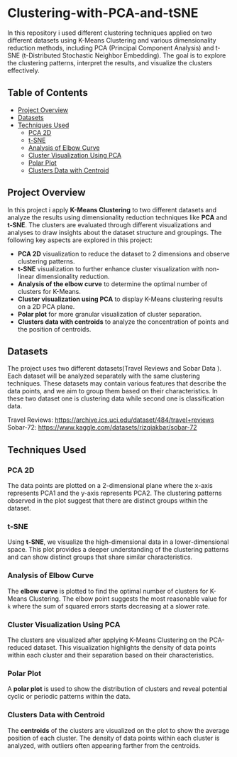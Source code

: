 # Clustering-with-PCA-and-tSNE
In this repository i used different clustering techniques applied on two different datasets using K-Means Clustering and various dimensionality reduction methods, including PCA (Principal Component Analysis) and t-SNE (t-Distributed Stochastic Neighbor Embedding). The goal is to explore the clustering patterns, interpret the results, and visualize the clusters effectively.

## Table of Contents

- [Project Overview](#project-overview)
- [Datasets](#datasets)
- [Techniques Used](#techniques-used)
  - [PCA 2D](#pca-2d)
  - [t-SNE](#t-sne)
  - [Analysis of Elbow Curve](#analysis-of-elbow-curve)
  - [Cluster Visualization Using PCA](#cluster-visualization-using-pca)
  - [Polar Plot](#polar-plot)
  - [Clusters Data with Centroid](#clusters-data-with-centroid)

## Project Overview

In this project i apply **K-Means Clustering** to two different datasets and analyze the results using dimensionality reduction techniques like **PCA** and **t-SNE**. The clusters are evaluated through different visualizations and analyses to draw insights about the dataset structure and groupings. The following key aspects are explored in this project:

- **PCA 2D** visualization to reduce the dataset to 2 dimensions and observe clustering patterns.
- **t-SNE** visualization to further enhance cluster visualization with non-linear dimensionality reduction.
- **Analysis of the elbow curve** to determine the optimal number of clusters for K-Means.
- **Cluster visualization using PCA** to display K-Means clustering results on a 2D PCA plane.
- **Polar plot** for more granular visualization of cluster separation.
- **Clusters data with centroids** to analyze the concentration of points and the position of centroids.

## Datasets

The project uses two different datasets(Travel Reviews and Sobar Data ). Each dataset will be analyzed separately with the same clustering techniques. These datasets may contain various features that describe the data points, and we aim to group them based on their characteristics. In these two dataset one is clustering data while second one is classification data.


Travel Reviews: https://archive.ics.uci.edu/dataset/484/travel+reviews
Sobar-72: https://www.kaggle.com/datasets/rizqiakbar/sobar-72

## Techniques Used

### PCA 2D

The data points are plotted on a 2-dimensional plane where the x-axis represents PCA1 and the y-axis represents PCA2. The clustering patterns observed in the plot suggest that there are distinct groups within the dataset.

### t-SNE

Using **t-SNE**, we visualize the high-dimensional data in a lower-dimensional space. This plot provides a deeper understanding of the clustering patterns and can show distinct groups that share similar characteristics.

### Analysis of Elbow Curve

The **elbow curve** is plotted to find the optimal number of clusters for K-Means Clustering. The elbow point suggests the most reasonable value for `k` where the sum of squared errors starts decreasing at a slower rate.

### Cluster Visualization Using PCA

The clusters are visualized after applying K-Means Clustering on the PCA-reduced dataset. This visualization highlights the density of data points within each cluster and their separation based on their characteristics.

### Polar Plot

A **polar plot** is used to show the distribution of clusters and reveal potential cyclic or periodic patterns within the data.

### Clusters Data with Centroid

The **centroids** of the clusters are visualized on the plot to show the average position of each cluster. The density of data points within each cluster is analyzed, with outliers often appearing farther from the centroids.

